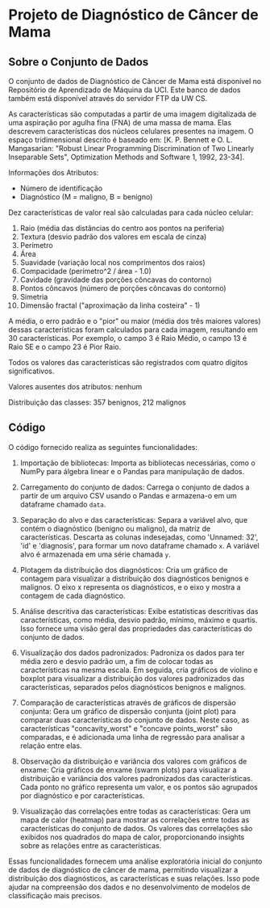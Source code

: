 # Projeto de Diagnóstico de Câncer de Mama

## Sobre o Conjunto de Dados

O conjunto de dados de Diagnóstico de Câncer de Mama está disponível no Repositório de Aprendizado de Máquina da UCI. Este banco de dados também está disponível através do servidor FTP da UW CS.

As características são computadas a partir de uma imagem digitalizada de uma aspiração por agulha fina (FNA) de uma massa de mama. Elas descrevem características dos núcleos celulares presentes na imagem. O espaço tridimensional descrito é baseado em: [K. P. Bennett e O. L. Mangasarian: "Robust Linear Programming Discrimination of Two Linearly Inseparable Sets", Optimization Methods and Software 1, 1992, 23-34].

Informações dos Atributos:

- Número de identificação
- Diagnóstico (M = maligno, B = benigno)

Dez características de valor real são calculadas para cada núcleo celular:

1. Raio (média das distâncias do centro aos pontos na periferia)
2. Textura (desvio padrão dos valores em escala de cinza)
3. Perímetro
4. Área
5. Suavidade (variação local nos comprimentos dos raios)
6. Compacidade (perímetro^2 / área - 1.0)
7. Cavidade (gravidade das porções côncavas do contorno)
8. Pontos côncavos (número de porções côncavas do contorno)
9. Simetria
10. Dimensão fractal ("aproximação da linha costeira" - 1)

A média, o erro padrão e o "pior" ou maior (média dos três maiores valores) dessas características foram calculados para cada imagem, resultando em 30 características. Por exemplo, o campo 3 é Raio Médio, o campo 13 é Raio SE e o campo 23 é Pior Raio.

Todos os valores das características são registrados com quatro dígitos significativos.

Valores ausentes dos atributos: nenhum

Distribuição das classes: 357 benignos, 212 malignos

## Código

O código fornecido realiza as seguintes funcionalidades:

1. Importação de bibliotecas: Importa as bibliotecas necessárias, como o NumPy para álgebra linear e o Pandas para manipulação de dados.

2. Carregamento do conjunto de dados: Carrega o conjunto de dados a partir de um arquivo CSV usando o Pandas e armazena-o em um dataframe chamado `data`.

3. Separação do alvo e das características: Separa a variável alvo, que contém o diagnóstico (benigno ou maligno), da matriz de características. Descarta as colunas indesejadas, como 'Unnamed: 32', 'id' e 'diagnosis', para formar um novo dataframe chamado `x`. A variável alvo é armazenada em uma série chamada `y`.

4. Plotagem da distribuição dos diagnósticos: Cria um gráfico de contagem para visualizar a distribuição dos diagnósticos benignos e malignos. O eixo x representa os diagnósticos, e o eixo y mostra a contagem de cada diagnóstico.

5. Análise descritiva das características: Exibe estatísticas descritivas das características, como média, desvio padrão, mínimo, máximo e quartis. Isso fornece uma visão geral das propriedades das características do conjunto de dados.

6. Visualização dos dados padronizados: Padroniza os dados para ter média zero e desvio padrão um, a fim de colocar todas as características na mesma escala. Em seguida, cria gráficos de violino e boxplot para visualizar a distribuição dos valores padronizados das características, separados pelos diagnósticos benignos e malignos.

7. Comparação de características através de gráficos de dispersão conjunta: Gera um gráfico de dispersão conjunta (joint plot) para comparar duas características do conjunto de dados. Neste caso, as características "concavity_worst" e "concave points_worst" são comparadas, e é adicionada uma linha de regressão para analisar a relação entre elas.

8. Observação da distribuição e variância dos valores com gráficos de enxame: Cria gráficos de enxame (swarm plots) para visualizar a distribuição e variância dos valores padronizados das características. Cada ponto no gráfico representa um valor, e os pontos são agrupados por diagnóstico e por características.

9. Visualização das correlações entre todas as características: Gera um mapa de calor (heatmap) para mostrar as correlações entre todas as características do conjunto de dados. Os valores das correlações são exibidos nos quadrados do mapa de calor, proporcionando insights sobre as relações entre as características.

Essas funcionalidades fornecem uma análise exploratória inicial do conjunto de dados de diagnóstico de câncer de mama, permitindo visualizar a distribuição dos diagnósticos, as características e suas relações. Isso pode ajudar na compreensão dos dados e no desenvolvimento de modelos de classificação mais precisos.
